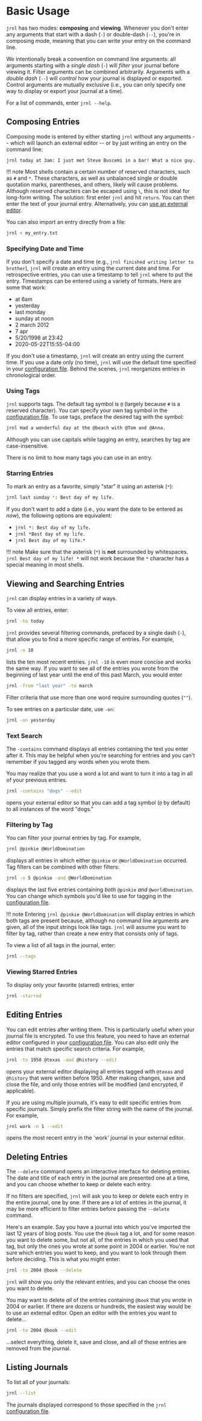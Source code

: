 <!--
Copyright (C) 2012-2022 jrnl contributors
License: https://www.gnu.org/licenses/gpl-3.0.html
-->

# Basic Usage #

`jrnl` has two modes: **composing** and **viewing**. Whenever you don't enter
any arguments that start with a dash (`-`) or double-dash (`--`), you're in
composing mode, meaning that you can write your entry on the command line.

We intentionally break a convention on command line arguments: all arguments
starting with a _single dash_ (`-`) will _filter_ your journal before viewing
it. Filter arguments can be combined arbitrarily. Arguments with a _double dash_
(`--`) will _control_ how your journal is displayed or exported. Control
arguments are mutually exclusive (i.e., you can only specify one way to display
or export your journal at a time).

For a list of commands, enter `jrnl --help`.

## Composing Entries ##

Composing mode is entered by either starting `jrnl` without any arguments --
which will launch an external editor -- or by just writing an entry on the
command line:

```text
jrnl today at 3am: I just met Steve Buscemi in a bar! What a nice guy.
```

!!! note
    Most shells contain a certain number of reserved characters, such as `#` and
    `*`. These characters, as well as unbalanced single or double quotation
    marks, parentheses, and others, likely will cause problems. Although
    reserved characters can be escaped using `\`, this is not ideal for
    long-form writing. The solution: first enter `jrnl` and hit `return`. You
    can then enter the text of your journal entry. Alternatively, you can [use
    an external editor](./advanced.md).

You can also import an entry directly from a file:

```sh
jrnl < my_entry.txt
```

### Specifying Date and Time ###

If you don't specify a date and time (e.g., `jrnl finished writing letter to brother`), `jrnl` will create an entry using the current date and time. For retrospective entries, you can use a timestamp to tell `jrnl` where to put the entry. Timestamps can be entered using a variety of formats. Here are some that work:

- at 6am
- yesterday
- last monday
- sunday at noon
- 2 march 2012
- 7 apr
- 5/20/1998 at 23:42
- 2020-05-22T15:55-04:00

If you don't use a timestamp, `jrnl` will create an entry using the current
time. If you use a date only (no time), `jrnl` will use the default time
specified in your [configuration file](./reference-config-file.md#default_hour-and-default_minute).
Behind the scenes, `jrnl` reorganizes entries in chronological order.

### Using Tags ###

`jrnl` supports tags. The default tag symbol is `@` (largely because `#` is a
reserved character). You can specify your own tag symbol in the
[configuration file](./reference-config-file.md#tagsymbols). To use tags, preface the
desired tag with the symbol:

```sh
jrnl Had a wonderful day at the @beach with @Tom and @Anna.
```

Although you can use capitals while tagging an entry, searches by tag are
case-insensitive.

There is no limit to how many tags you can use in an entry.

### Starring Entries ###

To mark an entry as a favorite, simply "star" it using an asterisk (`*`):

```sh
jrnl last sunday *: Best day of my life.
```

If you don't want to add a date (i.e., you want the date to be entered as
_now_), the following options are equivalent:

- `jrnl *: Best day of my life.`
- `jrnl *Best day of my life.`
- `jrnl Best day of my life.*`

!!! note
    Make sure that the asterisk (`*`) is **not** surrounded by whitespaces.
    `jrnl Best day of my life! *` will not work because the `*` character has a
    special meaning in most shells.

## Viewing and Searching Entries ##

`jrnl` can display entries in a variety of ways.

To view all entries, enter:
```sh
jrnl -to today
```

`jrnl` provides several filtering commands, prefaced by a single dash (`-`), that
allow you to find a more specific range of entries. For example,

```sh
jrnl -n 10
```

lists the ten most recent entries. `jrnl -10` is even more concise and works the
same way. If you want to see all of the entries you wrote from the beginning of
last year until the end of this past March, you would enter

```sh
jrnl -from "last year" -to march
```

Filter criteria that use more than one word require surrounding quotes (`""`).

To see entries on a particular date, use `-on`:
```sh
jrnl -on yesterday
```

### Text Search ###

The `-contains` command displays all entries containing the text you enter after it.
This may be helpful when you're searching for entries and you can't remember if you
tagged any words when you wrote them.

You may realize that you use a word a lot and want to turn it into a tag in all
of your previous entries.

```sh
jrnl -contains "dogs" --edit
```

opens your external editor so that you can add a tag symbol (`@` by default) to
all instances of the word "dogs."

### Filtering by Tag ###

You can filter your journal entries by tag. For example,

```sh
jrnl @pinkie @WorldDomination
```

displays all entries in which either `@pinkie` or `@WorldDomination`
occurred. Tag filters can be combined with other filters:

```sh
jrnl -n 5 @pinkie -and @WorldDomination
```

displays the last five entries containing _both_ `@pinkie` _and_
`@worldDomination`. You can change which symbols you'd like to use for tagging
in the [configuration file](./reference-config-file.md#tagsymbols).

!!! note
    Entering `jrnl @pinkie @WorldDomination` will display entries in which both
    tags are present because, although no command line arguments are given, all
    of the input strings look like tags. `jrnl` will assume you want to filter
    by tag, rather than create a new entry that consists only of tags.

To view a list of all tags in the journal, enter:

```sh
jrnl --tags
```

### Viewing Starred Entries ###

To display only your favorite (starred) entries, enter

```sh
jrnl -starred
```

## Editing Entries ##

You can edit entries after writing them. This is particularly useful when your
journal file is encrypted. To use this feature, you need to have an external
editor configured in your [configuration file](./reference-config-file.md#editor). You
can also edit only the entries that match specific search criteria. For example,

```sh
jrnl -to 1950 @texas -and @history --edit
```

opens your external editor displaying all entries tagged with `@texas` and
`@history` that were written before 1950. After making changes, save and close
the file, and only those entries will be modified (and encrypted, if
applicable).

If you are using multiple journals, it's easy to edit specific entries from
specific journals. Simply prefix the filter string with the name of the journal.
For example,

```sh
jrnl work -n 1 --edit
```

opens the most recent entry in the 'work' journal in your external editor.

## Deleting Entries ##

The `--delete` command opens an interactive interface for deleting entries. The
date and title of each entry in the journal are presented one at a time, and you
can choose whether to keep or delete each entry.

If no filters are specified, `jrnl` will ask you to keep or delete each entry in
the entire journal, one by one. If there are a lot of entries in the journal, it
may be more efficient to filter entries before passing the `--delete` command.

Here's an example. Say you have a journal into which you've imported the last 12
years of blog posts. You use the `@book` tag a lot, and for some reason you want
to delete some, but not all, of the entries in which you used that tag, but only
the ones you wrote at some point in 2004 or earlier. You're not sure which
entries you want to keep, and you want to look through them before deciding.
This is what you might enter:

```sh
jrnl -to 2004 @book --delete
```

`jrnl` will show you only the relevant entries, and you can choose the ones you
want to delete.

You may want to delete _all_ of the entries containing `@book` that you wrote in
2004 or earlier. If there are dozens or hundreds, the easiest way would be to
use an external editor. Open an editor with the entries you want to delete...

```sh
jrnl -to 2004 @book --edit
```

...select everything, delete it, save and close, and all of those entries are
removed from the journal.

## Listing Journals ##

To list all of your journals:

```sh
jrnl --list
```

The journals displayed correspond to those specified in the `jrnl`
[configuration file](./reference-config-file.md#journals).
